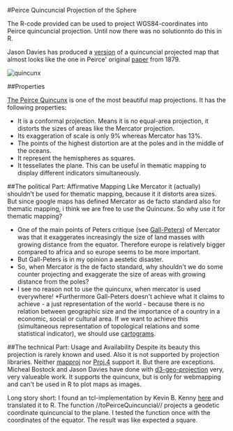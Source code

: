 #Peirce Quincuncial Projection of the Sphere

The R-code provided can be used to project WGS84-coordinates into Peirce quincuncial projection. Until now there was no solutionnto do this in R.

Jason Davies has produced a [version](http://www.jasondavies.com/maps/peirce/) of a quincuncial projected map that almost looks like the one in Peirce' original [paper](http://www.jstor.org/stable/2369491) from 1879.

![quincunx](http://pbs.twimg.com/media/BD5Mu8_CEAEL7Vv.png)


##Properties

[The Peirce Quincunx](http://en.m.wikipedia.org/wiki/Peirce_quincuncial_projection) is one of the most beautiful map projections. It has the following properties:   
  * It is a conformal projection. Means it is no equal-area projection, it distorts the sizes of areas like the Mercator projection.
  * Its exaggeration of scale is only 9% whereas Mercator has 13%.
  * The points of the highest distortion are at the poles and in the middle of the oceans. 
  * It represent the hemispheres as squares.
  * It tessellates the plane. This can be useful in thematic mapping to display different indicators simultaneously.

##The political Part: Affirmative Mapping
Like Mercator it (actually) shouldn't be used for thematic mapping, because it it distorts area sizes. But since google maps has defined Mercator as de facto standard also for thematic mapping, i think we are free to use the Quincunx. So why use it for thematic mapping?
  * One of the main points of Peters critique (see [Gall-Peters](http://en.m.wikipedia.org/wiki/Gall%E2%80%93Peters_projection)) of Mercator was that it exaggerates increasingly the size of land masses with growing distance from the equator. Therefore europe is relatively bigger compared to africa and so europe seems to be more important.
  * But Gall-Peters is in my opinion a aestetic disaster.
  * So, when Mercator is the de facto standard, why shouldn't we do some counter projecting and exaggerate the size of areas with growing distance from the poles?
  * I see no reason not to use the quincunx, when mercator is used everywhere! *Furthermore Gall-Peters doesn't achieve what it claims to achieve - a just representation of the world - because there is no relation between geographic size and the importance of a country in a economic, social or cultural area. If we want to achieve this (simultaneous representation of topological relations  and some statistical indicator), we should use [cartograms](http://www.worldmapper.org/index.html).

##The technical Part: Usage and Availability
Despite its beauty this projection is rarely known and used. Also it is not supported by projection libraries. Neither [mapproj](http://cran.r-project.org/web/packages/mapproj/index.html) nor [Proj.4](http://en.m.wikipedia.org/wiki/PROJ.4) support it. But there are exceptions. Micheal Bostock and Jason Davies have done with [d3-geo-projection](https://github.com/d3/d3-geo-projection) very, very valueable work. It supports the quincunx, but is only for webmapping and can't be used in R to plot maps as images.

Long story short: I found an tcl-implementation by Kevin B. Kenny [here](http://bibdigital.sid.inpe.br/col/iconet.com.br/banon/2009/09.04.15.17/doc/tcllib-1.12/modules/mapproj/mapproj.tcl) and translated it to R. The function //toPeirceQuincuncial// projects a geodetic coordinate quincuncial to the plane. I tested the function  once with the coordinates of the equator. The result was like expected a square.
 
